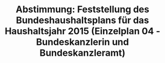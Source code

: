 ---
abstimmung:
  abstimmung: 1
  bundestagssitzung: 69
  datum: 26. November 2014
  legislaturperiode: 18
categories:
- Finanzen
- Haushalt
data:
- title: Abstimmungsergebnis 20141126_1-data.pdf
  url: /res/abstimmungsliste/20141126_1-data.pdf
- title: Abstimmungsergebnis 20141126_1_xls-data.csv
  url: /res/abstimmungsliste/csv/20141126_1_xls-data.csv
documents:
- local: /res/abstimmungsdaten/018-069-01/1802000.pdf
  title: Drucksache 18/02000.pdf
  url: http://dip21.bundestag.de/dip21/btd/18/020/1802000.pdf
- local: /res/abstimmungsdaten/018-069-01/1802002.pdf
  title: Drucksache 18/02002.pdf
  url: http://dip21.bundestag.de/dip21/btd/18/020/1802002.pdf
- local: /res/abstimmungsdaten/018-069-01/1802823.pdf
  title: Drucksache 18/02823.pdf
  url: http://dip21.bundestag.de/dip21/btd/18/028/1802823.pdf
- local: /res/abstimmungsdaten/018-069-01/1802824.pdf
  title: Drucksache 18/02824.pdf
  url: http://dip21.bundestag.de/dip21/btd/18/028/1802824.pdf
ergebnis:
  cdu/csu:
    enthaltung: 0
    gesamt: 311
    ja: 300
    nein: 0
    nichtabgegeben: 11
    ungueltig: 0
  die.linke:
    enthaltung: 0
    gesamt: 64
    ja: 0
    nein: 58
    nichtabgegeben: 6
    ungueltig: 0
  file: 20141126_1_xls-data.csv
  gruenen:
    enthaltung: 0
    gesamt: 63
    ja: 0
    nein: 60
    nichtabgegeben: 3
    ungueltig: 0
  spd:
    enthaltung: 0
    gesamt: 193
    ja: 185
    nein: 0
    nichtabgegeben: 8
    ungueltig: 0
layout: abstimmung
links:
- title: https://www.bundestag.de/parlament/plenum/abstimmung/abstimmung?id=317
  url: https://www.bundestag.de/parlament/plenum/abstimmung/abstimmung?id=317
- title: http://www.abgeordnetenwatch.de/bundeshaushaltsplan_2015-1105-697.html
  url: http://www.abgeordnetenwatch.de/bundeshaushaltsplan_2015-1105-697.html
preview: 'Deutscher Bundestag


  69. Sitzung des Deutschen Bundestages

  am Mittwoch, 26.November 2014


  Endgültiges Ergebnis der Namentlichen Abstimmung Nr. 1


  Entwurf eines Gesetzes über die Feststellung des Bundeshaushaltsplans für das

  Haushaltsjahr 2015 (Haushaltsgesetz 2015)

  hier: Einzelplan 04 - Geschäftsbereich der Bundeskanzlerin und des Bundeskanzleramtes

  Drs. 18/2000, 18/2002, 18/2823 und 18/2824


  Abgegebene Stimmen insgesamt:


  603


  Nicht abgegebene Stimmen:

  Ja-Stimmen:


  28

  485


  Nein-Stimmen:


  118


  Enthaltungen:


  0


  Ungültige:


  0


  Berlin, den 26.11.2014


  Beginn: 13:12

  Ende: 13:15

  '
tags:
- Haushalt
- Bundesregierung
- Entwicklung
title: 'Abstimmung: Feststellung des Bundeshaushaltsplans für das Haushaltsjahr 2015
  (Einzelplan 04 - Bundeskanzlerin und Bundeskanzleramt)'
---